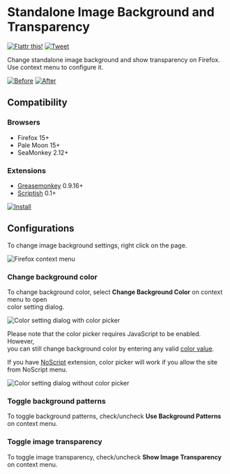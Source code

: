 # Standalone Image Background and Transparency

[![Flattr this!](https://api.flattr.com/button/flattr-badge-large.png)](https://flattr.com/submit/auto?url=https%3A%2F%2Fgithub.com%2FLouCypher%2Fuserscripts)
[![Tweet](https://si0.twimg.com/a/1309282244/images/goodies/tweetn.png)](https://twitter.com/share?text=Change+standalone+image+background+and+show+transparency+on+%23Firefox+with+this+%23userscript&url=https%3A%2F%2Fgithub.com%2FLouCypher%2Fuserscripts%2Ftree%2Fmaster%2Fimage-background&related=zoolcar9&via=zoolcar9)

Change standalone image background and show transparency on Firefox.<br>
Use context menu to configure it.

[![Before](https://lh4.googleusercontent.com/-Pay5iiGHq0Q/ULZsaTrwlRI/AAAAAAAAC5U/ND8sMF1-XZg/s320/image-before.png "Before")](https://lh4.googleusercontent.com/-Pay5iiGHq0Q/ULZsaTrwlRI/AAAAAAAAC5U/ND8sMF1-XZg/s0/image-before.png)
[![After](https://lh4.googleusercontent.com/-9mHK9gjsEd8/ULienLrrojI/AAAAAAAAC6Y/CoJitWWXsHc/s320/image-after.png "After")](https://lh4.googleusercontent.com/-9mHK9gjsEd8/ULienLrrojI/AAAAAAAAC6Y/CoJitWWXsHc/s0/image-after.png)

## Compatibility

### Browsers
* Firefox 15+
* Pale Moon 15+
* SeaMonkey 2.12+

### Extensions

* [Greasemonkey](https://addons.mozilla.org/addon/greasemonkey?src=external-github.com/loucypher/userscripts) 0.9.16+
* [Scriptish](https://addons.mozilla.org/addon/scriptish?src=external-github.com/loucypher/userscripts) 0.1+

[![Install](https://lh5.googleusercontent.com/-FtCn5O9tCIw/UL-im_1aBzI/AAAAAAAAC8Y/c-aoqaalnMM/s0/_install.png)](https://raw.github.com/LouCypher/userscripts/master/image-background/image-background.user.js "Install this user script")

## Configurations

To change image background settings, right click on the page.

![Firefox context menu](https://lh3.googleusercontent.com/-B-l3fYMSfac/UL-gXOA3ufI/AAAAAAAAC8I/-BfWxawoW_A/s0/image-after-contextmenu.png "Firefox context menu")

### Change background color

To change background color, select **Change Background Color** on context menu to open<br>
color setting dialog.

![Color setting dialog with color picker](https://lh6.googleusercontent.com/-m2GcHYlhFUU/UNa2QB4HR3I/AAAAAAAADAg/cr2JhBMDkVk/s0/image-jscolor-1.png "Color setting dialog")

Please note that the color picker requires JavaScript to be enabled. However,<br>
you can still change background color by entering any valid [color value](https://developer.mozilla.org/CSS/color_value).

If you have [NoScript](https://addons.mozilla.org/addon/noscript?src=external-github.com/loucypher/userscripts) extension, color picker will work if you allow the site from NoScript menu.

![Color setting dialog without color picker](https://lh3.googleusercontent.com/-xAok34tasEg/UNa2LMCQGSI/AAAAAAAADAY/fLjkZW9_rAc/s0/image-jscolor-2.png "Color setting dialog without color picker")

### Toggle background patterns

To toggle background patterns, check/uncheck **Use Background Patterns** on context menu.

### Toggle image transparency

To toggle image transparency, check/uncheck **Show Image Transparency** on context menu.
